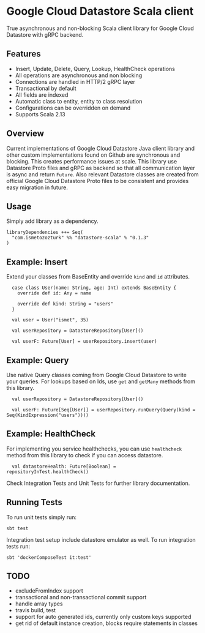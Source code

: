 # Google Cloud Datastore Scala client

True asynchronous and non-blocking Scala client library for Google Cloud Datastore with gRPC backend. 

## Features
- Insert, Update, Delete, Query, Lookup, HealthCheck operations
- All operations are asynchronous and non blocking
- Connections are handled in HTTP/2 gRPC layer
- Transactional by default
- All fields are indexed
- Automatic class to entity, entity to class resolution
- Configurations can be overridden on demand
- Supports Scala 2.13

## Overview

Current implementations of Google Cloud Datastore Java client library and other custom implementations found on Github
 are synchronous and blocking. This creates performance issues at scale. This library use Datastore Proto files and gRPC 
 as backend so that all communication layer is async and return `Future`. Also relevant Datastore classes are created from 
 official Google Cloud Datastore Proto files to be consistent and provides easy migration in future.
 
## Usage
Simply add library as a dependency.
```
libraryDependencies ++= Seq(
  "com.ismetozozturk" %% "datastore-scala" % "0.1.3"
)
```

## Example: Insert

Extend your classes from BaseEntity and override `kind` and `id` attributes.

```
  case class User(name: String, age: Int) extends BaseEntity {
    override def id: Any = name

    override def kind: String = "users"
  }

  val user = User("ismet", 35)

  val userRepository = DatastoreRepository[User]()

  val userF: Future[User] = userRepository.insert(user)

```

## Example: Query

Use native Query classes coming from Google Cloud Datastore to write your queries. For lookups based on Ids, use `get` and `getMany`
 methods from this library.
 
```
  val userRepository = DatastoreRepository[User]()

  val userF: Future[Seq[User]] = userRepository.runQuery(Query(kind = Seq(KindExpression("users"))))
```

## Example: HealthCheck

For implementing you service healthchecks, you can use `healthcheck` method from this library to check if you can access datastore.

```
  val datastoreHealth: Future[Boolean] = repositoryInTest.healthCheck()
```

Check Integration Tests and Unit Tests for further library documentation.

## Running Tests

To run unit tests simply run: 

`sbt test`

Integration test setup include datastore emulator as well. To run integration tests run:

`sbt 'dockerComposeTest it:test'`

## TODO
- excludeFromIndex support
- transactional and non-transactional commit support
- handle array types
- travis build, test
- support for auto generated ids, currently only custom keys supported
- get rid of default instance creation, blocks require statements in classes